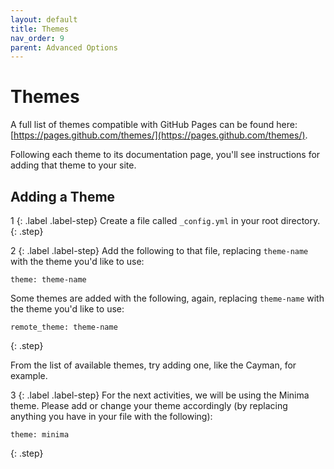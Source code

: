 ```yaml
---
layout: default
title: Themes
nav_order: 9
parent: Advanced Options
---
```


# Themes

A full list of themes compatible with GitHub Pages can be found here: [https://pages.github.com/themes/](https://pages.github.com/themes/).

Following each theme to its documentation page, you'll see instructions for adding that theme to your site.

## Adding a Theme

1
{: .label .label-step}
Create a file called `_config.yml` in your root directory.
{: .step}

2
{: .label .label-step}
Add the following to that file, replacing `theme-name` with the theme you'd like to use:

```
theme: theme-name
```

Some themes are added with the following, again, replacing `theme-name` with the theme you'd like to use:

```
remote_theme: theme-name
```
{: .step}

From the list of available themes, try adding one, like the Cayman, for example.

3
{: .label .label-step}
For the next activities, we will be using the Minima theme. Please add or change your theme accordingly (by replacing anything you have in your file with the following):

```
theme: minima
```

{: .step}
